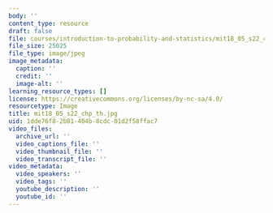 ```yaml
---
body: ''
content_type: resource
draft: false
file: courses/introduction-to-probability-and-statistics/mit18_05_s22_chp_th.jpg
file_size: 25025
file_type: image/jpeg
image_metadata:
  caption: ''
  credit: ''
  image-alt: ''
learning_resource_types: []
license: https://creativecommons.org/licenses/by-nc-sa/4.0/
resourcetype: Image
title: mit18_05_s22_chp_th.jpg
uid: 1dde76f8-2b81-404b-8cdc-01d2f58ffac7
video_files:
  archive_url: ''
  video_captions_file: ''
  video_thumbnail_file: ''
  video_transcript_file: ''
video_metadata:
  video_speakers: ''
  video_tags: ''
  youtube_description: ''
  youtube_id: ''
---
```

